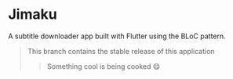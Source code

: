# Jimaku
A subtitle downloader app built with Flutter using the BLoC pattern.
> This branch contains the stable release of this application
>> Something cool is being cooked :yum:
